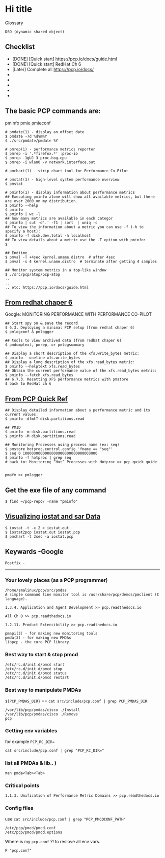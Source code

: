 # Hi title

Glossary
```
DSO (dynamic shared object)
```


## Checklist
- [DONE] [Quick start] https://pcp.io/docs/guide.html  
- [DONE] [Quick start] RedHat Ch 6  
- [Later] Complete all https://pcp.io/docs/    
-  
-  
-  
-  
-  

## The basic PCP commands are:
pminfo
pmie
pmieconf


```
# pmdate(1) - display an offset date
$ pmdate -7d %d%m%Y
$ ./src/pmdate/pmdate %Y

# pmrep(1) - performance metrics reporter
$ pmrep -i '.*firefox.*' :proc-io
$ pmrep -1gUJ 3 proc.hog.cpu
$ pmrep -i wlan0 -v network.interface.out

# pmchart(1) - strip chart tool for Performance Co-Pilot

# pmstat(1) - high-level system performance overview
$ pmstat

# pminfo(1) - display information about performance metrics
## Executing pminfo alone will show all available metrics, but there are over 2000 on my distribution.
$ pminfo --help
$ pminfo
$ pminfo | wc -l
## how many metrics are available in each categor
$ pminfo | cut -d'.' -f1 | sort  | uniq -c
## To view the information about a metric you can use -f (-h to specify a host):
$ pminfo -f disk.dev.total -h localhost
## To view details about a metric use the -T option with pminfo:
$

## Endtime
$ pmval -T +4sec kernel.uname.distro  # after 4sec
$ pmval -s 4 kernel.uname.distro  # terminate after getting 4 samples

## Monitor system metrics in a top-like window
$ ./src/pcp/atop/pcp-atop
..
..
.. etc: https://pcp.io/docs/guide.html
```
## [From redhat chaper 6](https://access.redhat.com/documentation/en-us/red_hat_enterprise_linux/8/html/monitoring_and_managing_system_status_and_performance/monitoring-performance-with-performance-co-pilot_monitoring-and-managing-system-status-and-performance#tools-distributed-with-pcp_monitoring-performance-with-performance-co-pilot)
Google: MONITORING PERFORMANCE WITH PERFORMANCE CO-PILOT  
```
## Start spy on & save the record
$ 6.3. Deploying a minimal PCP setup (from redhat chaper 6)
$ pmlogconf & pmlogger

## tools to view archived data (from redhat chaper 6)
$ pmdumptext, pmrep, or pmlogsummary

## Display a short description of the xfs.write_bytes metric:
$ pminfo --oneline xfs.write_bytes
## Display a long description of the xfs.read_bytes metric:
$ pminfo --helptext xfs.read_bytes
## Obtain the current performance value of the xfs.read_bytes metric:
$ pminfo --fetch xfs.read_bytes
## 6.7.3. Resetting XFS performance metrics with pmstore
$ back to RedHat ch 6

```
## [From PCP Quick Ref](https://pcp.io/docs/guide.html)
```
## Display detailed information about a performance metric and its current values:
$ pminfo -dfmtT disk.partitions.read

## PMID
$ pminfo -m disk.partitions.read
$ pminfo -M disk.partitions.read

## Monitoring Processes using process name (ex: seq)
$ pmstore hotproc.control.config 'fname == "seq"'
$ seq 0 1000000000000000000000000000000000
$ pminfo -f hotproc | grep seq
# back to: Monitoring “Hot” Processes with Hotproc >> pcp quick guide


```

```
pmafm >> pmlogger 
```

## Get the exe file of any command
```
$ find ~/pcp-repo/ -name "pminfo"
```


## [Visualizing iostat and sar Data](https://pcp.io/docs/guide.html)
```
$ iostat -t -x 2 > iostat.out
$ iostat2pcp iostat.out iostat.pcp
$ pmchart -t 2sec -a iostat.pcp
```




## Keywards -Google
```
Postfix - 
```

---------------------------------------
### Your lovely places (as a PCP programmer)
```
/home/smalinux/pcp/src/pmdas
A simple command line monitor tool is /usr/share/pcp/demos/pmclient (C language).

1.3.4. Application and Agent Development >> pcp.readthedocs.io

All Ch 8 >> pcp.readthedocs.io

1.2.11. Product Extensibility >> pcp.readthedocs.io

pmapi(3) - for making new monitoring tools
pmda(3) - for making new PMDAs
libpcp - the core PCP library.
```

### Best way to start & stop pmcd
```
/etc/rc.d/init.d/pmcd start
/etc/rc.d/init.d/pmcd stop
/etc/rc.d/init.d/pmcd status
/etc/rc.d/init.d/pmcd restart
```
### Best way to manipulate PMDAs
`${PCP_PMDAS_DIR}` == `cat src/include/pcp.conf | grep PCP_PMDAS_DIR`
```
/var/lib/pcp/pmdas/cisco ./Install
/var/lib/pcp/pmdas/cisco ./Remove
pcp
```
### Getting env variables
for example `PCP_RC_DIR=`
```
cat src/include/pcp.conf | grep "PCP_RC_DIR="
```
### list all PMDAs & lib.. )
```
man pmda<Tab><Tab>
```

### Critical points
```
1.1.3. Unification of Performance Metric Domains >> pcp.readthedocs.io

```

### Config files
use `cat src/include/pcp.conf | grep "PCP_PMCDCONF_PATH"`
```
/etc/pcp/pmcd/pmcd.conf
/etc/pcp/pmcd/pmcd.options
```
Where is my `pcp.conf` ?! to reslove all env vars..
```
F "pcp.conf"
```
